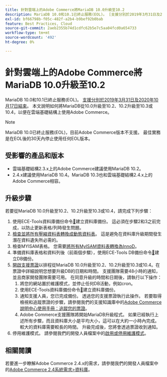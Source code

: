 ```yaml
---
title: 針對雲端上的Adobe Commerce將MariaDB 10.0升級至10.2
description: MariaDB 10.0和10.1已終止服務(EOL)。 [支援分別於2019年3月31日及2020年10月17日結束](https://endoflife.date/mariadb)。 本文說明如何將MariaDB從10.0升級至10.2、10.2升級至10.3或10.4，以便在雲端基礎結構上使用Adobe Commerce。
exl-id: bf66798b-f05c-482f-a2b4-b9bef92b0bab
feature: Best Practices, Cloud
source-git-commit: 2aeb2355b74d1cdfc62b5e7c5aa04fcd0a654733
workflow-type: tm+mt
source-wordcount: '492'
ht-degree: 0%

---
```


# 針對雲端上的Adobe Commerce將MariaDB 10.0升級至10.2

MariaDB 10.0和10.1已終止服務(EOL)。 [支援分別於2019年3月31日及2020年10月17日結束](https://endoflife.date/mariadb)。 本文說明如何將MariaDB從10.0升級至10.2、10.2升級至10.3或10.4，以便在雲端基礎結構上使用Adobe Commerce。

>[!NOTE]
>
>MariaDB 10.0已終止服務(EOL)，目前Adobe Commerce版本不支援。 最佳實務是在EOL後的30天內停止使用任何EOL版本。

## 受影響的產品和版本

* 雲端基礎結構2.3.x上的Adobe Commerce建議使用MariaDB 10.2。
* 2.4.x建議使用MariaDB 10.4。MariaDB 10.3也和雲端基礎結構2.4.x上的Adobe Commerce相容。

## 升級步驟

若要從MariaDB 10.0升級至10.2、10.2升級至10.3或10.4，請完成下列步驟：

1. 使用ECE-Tools資料庫備份命令[&#128279;](https://experienceleague.adobe.com/zh-hant/docs/commerce-cloud-service/user-guide/develop/storage/snapshots)建立資料庫備份。 這必須在步驟2和3之前完成，以防止更新表格/列時發生問題。
1. [檢查並將所有壓縮資料表轉換成動態資料表](https://experienceleague.adobe.com/docs/commerce-operations/implementation-playbook/best-practices/maintenance/commerce-235-upgrade-prerequisites-mariadb.html?lang=zh-Hant)。 這是避免在資料庫升級期間發生潛在資料遺失所必需的。
1. 檢查MYISAM表格。 您需要[將所有MyISAM資料表轉換為InnoD](https://experienceleague.adobe.com/docs/commerce-operations/implementation-playbook/best-practices/planning/database-on-cloud.html?lang=zh-Hant)。
1. 準備資料庫表格和資料列後（前兩個步驟），使用ECE-Tools DB備份命令[&#128279;](https://experienceleague.adobe.com/zh-hant/docs/commerce-cloud-service/user-guide/develop/storage/snapshots)建立DB備份。
1. [開啟支援票證](/help/help-center-guide/help-center/magento-help-center-user-guide.md#submit-ticket)以排程從MariaDB 10.0升級至10.2、10.2升級至10.3或10.4。在票證中詳細說明您想要升級DB的日期和時間。 支援團隊需要48小時的通知，並且商家開發團隊需要可用。 在同意升級的時間和日期後，請執行以下操作：
   1. 將您的網站置於維護模式，並停止任何DB活動，例如cron。
   1. 使用ECE-Tools資料庫備份命令[&#128279;](https://experienceleague.adobe.com/zh-hant/docs/commerce-cloud-service/user-guide/develop/storage/snapshots)建立資料庫備份。
   1. 通知支援人員，您已完成備份。 透過您的支援票證執行此操作。 若要取得檢視和追蹤票證的步驟，請參閱我們的支援知識庫中的[Adobe Commerce說明中心使用手冊：追蹤您的票證](/help/help-center-guide/help-center/magento-help-center-user-guide.md#track-tickets)。
   1. Adobe Commerce支援團隊將開始MariaDB升級程式。 如果已經執行上述所有步驟，而且資料庫大小是平均大小，這可以在大約一小時內完成。 較大的資料庫需要較長的時間。 升級完成後，您將會透過票證收到通知。
1. 停用維護模式。 請參閱我們的開發人員檔案中的[啟用或停用維護模式](https://experienceleague.adobe.com/zh-hant/docs/commerce-operations/installation-guide/tutorials/maintenance-mode)。

## 相關閱讀

若要進一步瞭解Adobe Commerce 2.4.x的需求，請參閱我們的開發人員檔案中的[Adobe Commerce 2.4系統需求>資料庫](https://experienceleague.adobe.com/zh-hant/docs/commerce-operations/installation-guide/system-requirements#database)。
